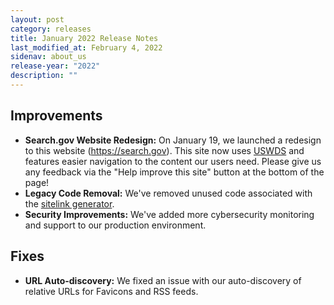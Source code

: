 ```yaml
---
layout: post
category: releases
title: January 2022 Release Notes
last_modified_at: February 4, 2022
sidenav: about_us
release-year: "2022"
description: ""
---
```

## Improvements

* **Search.gov Website Redesign:** On January 19, we launched a redesign to this website (<https://search.gov>). This site now uses [USWDS](https://designsystem.digital.gov/) and features easier navigation to the content our users need. Please give us any feedback via the "Help improve this site" button at the bottom of the page!
* **Legacy Code Removal:** We've removed unused code associated with the [sitelink generator](https://github.com/GSA/sitelink_generator).
* **Security Improvements:** We've added more cybersecurity monitoring and support to our production environment.

## Fixes

* **URL Auto-discovery:** We fixed an issue with our auto-discovery of relative URLs for Favicons and RSS feeds.